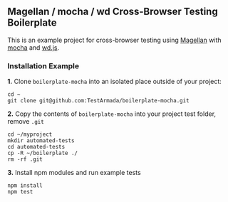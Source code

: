 ## Magellan / mocha / wd Cross-Browser Testing Boilerplate

This is an example project for cross-browser testing using [Magellan](https://github.com/TestArmada/magellan) with [mocha](https://mochajs.org/) and [wd.js](https://github.com/admc/wd).


### Installation Example

**1.** Clone `boilerplate-mocha` into an isolated place outside of your project:

```console
cd ~
git clone git@github.com:TestArmada/boilerplate-mocha.git
```

**2.** Copy the contents of `boilerplate-mocha` into your project test folder, remove `.git`

```console
cd ~/myproject
mkdir automated-tests
cd automated-tests
cp -R ~/boilerplate ./
rm -rf .git
```

**3.** Install npm modules and run example tests

```console
npm install
npm test
```
